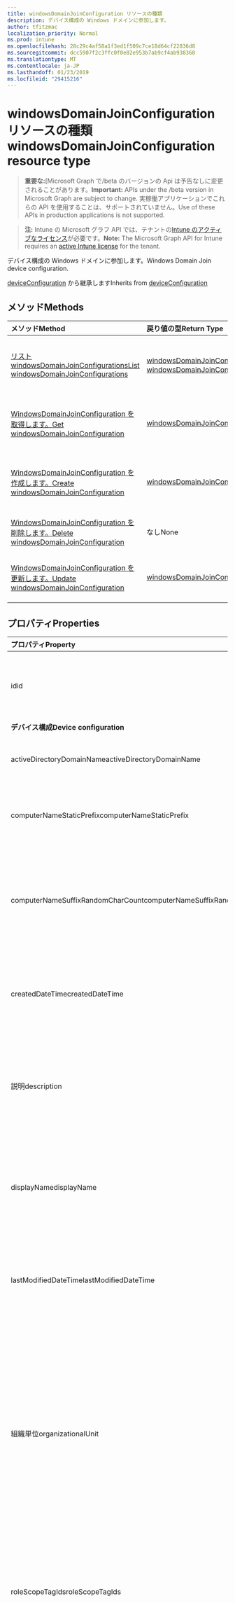 ```yaml
---
title: windowsDomainJoinConfiguration リソースの種類
description: デバイス構成の Windows ドメインに参加します。
author: tfitzmac
localization_priority: Normal
ms.prod: intune
ms.openlocfilehash: 28c29c4af58a1f3ed1f509c7ce18d64cf22836d8
ms.sourcegitcommit: dcc5907f2c3ffc0f0e82e953b7ab9cf4ab938360
ms.translationtype: MT
ms.contentlocale: ja-JP
ms.lasthandoff: 01/23/2019
ms.locfileid: "29415216"
---
```

# <a name="windowsdomainjoinconfiguration-resource-type"></a><span data-ttu-id="fd461-103">windowsDomainJoinConfiguration リソースの種類</span><span class="sxs-lookup"><span data-stu-id="fd461-103">windowsDomainJoinConfiguration resource type</span></span>

> <span data-ttu-id="fd461-104">**重要な:**[Microsoft Graph で/beta のバージョンの Api は予告なしに変更されることがあります。</span><span class="sxs-lookup"><span data-stu-id="fd461-104">**Important:** APIs under the /beta version in Microsoft Graph are subject to change.</span></span> <span data-ttu-id="fd461-105">実稼働アプリケーションでこれらの API を使用することは、サポートされていません。</span><span class="sxs-lookup"><span data-stu-id="fd461-105">Use of these APIs in production applications is not supported.</span></span>

> <span data-ttu-id="fd461-106">**注:** Intune の Microsoft グラフ API では、テナントの[Intune のアクティブなライセンス](https://go.microsoft.com/fwlink/?linkid=839381)が必要です。</span><span class="sxs-lookup"><span data-stu-id="fd461-106">**Note:** The Microsoft Graph API for Intune requires an [active Intune license](https://go.microsoft.com/fwlink/?linkid=839381) for the tenant.</span></span>

<span data-ttu-id="fd461-107">デバイス構成の Windows ドメインに参加します。</span><span class="sxs-lookup"><span data-stu-id="fd461-107">Windows Domain Join device configuration.</span></span>

<span data-ttu-id="fd461-108">[deviceConfiguration](../resources/intune-deviceconfig-deviceconfiguration.md) から継承します</span><span class="sxs-lookup"><span data-stu-id="fd461-108">Inherits from [deviceConfiguration](../resources/intune-deviceconfig-deviceconfiguration.md)</span></span>

## <a name="methods"></a><span data-ttu-id="fd461-109">メソッド</span><span class="sxs-lookup"><span data-stu-id="fd461-109">Methods</span></span>
|<span data-ttu-id="fd461-110">メソッド</span><span class="sxs-lookup"><span data-stu-id="fd461-110">Method</span></span>|<span data-ttu-id="fd461-111">戻り値の型</span><span class="sxs-lookup"><span data-stu-id="fd461-111">Return Type</span></span>|<span data-ttu-id="fd461-112">説明</span><span class="sxs-lookup"><span data-stu-id="fd461-112">Description</span></span>|
|:---|:---|:---|
|[<span data-ttu-id="fd461-113">リスト windowsDomainJoinConfigurations</span><span class="sxs-lookup"><span data-stu-id="fd461-113">List windowsDomainJoinConfigurations</span></span>](../api/intune-shared-windowsdomainjoinconfiguration-list.md)|<span data-ttu-id="fd461-114">[windowsDomainJoinConfiguration](../resources/intune-shared-windowsdomainjoinconfiguration.md)コレクション</span><span class="sxs-lookup"><span data-stu-id="fd461-114">[windowsDomainJoinConfiguration](../resources/intune-shared-windowsdomainjoinconfiguration.md) collection</span></span>|<span data-ttu-id="fd461-115">[WindowsDomainJoinConfiguration](../resources/intune-shared-windowsdomainjoinconfiguration.md)オブジェクトのプロパティと関係を一覧表示します。</span><span class="sxs-lookup"><span data-stu-id="fd461-115">List properties and relationships of the [windowsDomainJoinConfiguration](../resources/intune-shared-windowsdomainjoinconfiguration.md) objects.</span></span>|
|[<span data-ttu-id="fd461-116">WindowsDomainJoinConfiguration を取得します。</span><span class="sxs-lookup"><span data-stu-id="fd461-116">Get windowsDomainJoinConfiguration</span></span>](../api/intune-shared-windowsdomainjoinconfiguration-get.md)|[<span data-ttu-id="fd461-117">windowsDomainJoinConfiguration</span><span class="sxs-lookup"><span data-stu-id="fd461-117">windowsDomainJoinConfiguration</span></span>](../resources/intune-shared-windowsdomainjoinconfiguration.md)|<span data-ttu-id="fd461-118">[WindowsDomainJoinConfiguration](../resources/intune-shared-windowsdomainjoinconfiguration.md)オブジェクトのプロパティと関係を参照してください。</span><span class="sxs-lookup"><span data-stu-id="fd461-118">Read properties and relationships of the [windowsDomainJoinConfiguration](../resources/intune-shared-windowsdomainjoinconfiguration.md) object.</span></span>|
|[<span data-ttu-id="fd461-119">WindowsDomainJoinConfiguration を作成します。</span><span class="sxs-lookup"><span data-stu-id="fd461-119">Create windowsDomainJoinConfiguration</span></span>](../api/intune-shared-windowsdomainjoinconfiguration-create.md)|[<span data-ttu-id="fd461-120">windowsDomainJoinConfiguration</span><span class="sxs-lookup"><span data-stu-id="fd461-120">windowsDomainJoinConfiguration</span></span>](../resources/intune-shared-windowsdomainjoinconfiguration.md)|<span data-ttu-id="fd461-121">新しい[windowsDomainJoinConfiguration](../resources/intune-shared-windowsdomainjoinconfiguration.md)オブジェクトを作成します。</span><span class="sxs-lookup"><span data-stu-id="fd461-121">Create a new [windowsDomainJoinConfiguration](../resources/intune-shared-windowsdomainjoinconfiguration.md) object.</span></span>|
|[<span data-ttu-id="fd461-122">WindowsDomainJoinConfiguration を削除します。</span><span class="sxs-lookup"><span data-stu-id="fd461-122">Delete windowsDomainJoinConfiguration</span></span>](../api/intune-shared-windowsdomainjoinconfiguration-delete.md)|<span data-ttu-id="fd461-123">なし</span><span class="sxs-lookup"><span data-stu-id="fd461-123">None</span></span>|<span data-ttu-id="fd461-124">の[windowsDomainJoinConfiguration](../resources/intune-shared-windowsdomainjoinconfiguration.md)を削除します。</span><span class="sxs-lookup"><span data-stu-id="fd461-124">Deletes a [windowsDomainJoinConfiguration](../resources/intune-shared-windowsdomainjoinconfiguration.md).</span></span>|<span data-ttu-id="fd461-125">[WindowsDomainJoinConfiguration](../resources/intune-shared-windowsdomainjoinconfiguration.md)オブジェクトを削除します。</span><span class="sxs-lookup"><span data-stu-id="fd461-125">Delete a [windowsDomainJoinConfiguration](../resources/intune-shared-windowsdomainjoinconfiguration.md) object.</span></span>|
|[<span data-ttu-id="fd461-126">WindowsDomainJoinConfiguration を更新します。</span><span class="sxs-lookup"><span data-stu-id="fd461-126">Update windowsDomainJoinConfiguration</span></span>](../api/intune-shared-windowsdomainjoinconfiguration-update.md)|[<span data-ttu-id="fd461-127">windowsDomainJoinConfiguration</span><span class="sxs-lookup"><span data-stu-id="fd461-127">windowsDomainJoinConfiguration</span></span>](../resources/intune-shared-windowsdomainjoinconfiguration.md)|<span data-ttu-id="fd461-128">[WindowsDomainJoinConfiguration](../resources/intune-shared-windowsdomainjoinconfiguration.md)オブジェクトのプロパティを更新します。</span><span class="sxs-lookup"><span data-stu-id="fd461-128">Update the properties of a [windowsDomainJoinConfiguration](../resources/intune-shared-windowsdomainjoinconfiguration.md) object.</span></span>|

## <a name="properties"></a><span data-ttu-id="fd461-129">プロパティ</span><span class="sxs-lookup"><span data-stu-id="fd461-129">Properties</span></span>
|<span data-ttu-id="fd461-130">プロパティ</span><span class="sxs-lookup"><span data-stu-id="fd461-130">Property</span></span>|<span data-ttu-id="fd461-131">型</span><span class="sxs-lookup"><span data-stu-id="fd461-131">Type</span></span>|<span data-ttu-id="fd461-132">説明</span><span class="sxs-lookup"><span data-stu-id="fd461-132">Description</span></span>|
|:---|:---|:---|
|<span data-ttu-id="fd461-133">id</span><span class="sxs-lookup"><span data-stu-id="fd461-133">id</span></span>|<span data-ttu-id="fd461-134">String</span><span class="sxs-lookup"><span data-stu-id="fd461-134">String</span></span>|<span data-ttu-id="fd461-135">エンティティのキー。</span><span class="sxs-lookup"><span data-stu-id="fd461-135">Key of the entity.</span></span> <span data-ttu-id="fd461-136">[deviceConfiguration](../resources/intune-deviceconfig-deviceconfiguration.md) から継承します</span><span class="sxs-lookup"><span data-stu-id="fd461-136">Inherited from [deviceConfiguration](../resources/intune-deviceconfig-deviceconfiguration.md)</span></span>|
|<span data-ttu-id="fd461-137">**デバイス構成**</span><span class="sxs-lookup"><span data-stu-id="fd461-137">**Device configuration**</span></span>|
|<span data-ttu-id="fd461-138">activeDirectoryDomainName</span><span class="sxs-lookup"><span data-stu-id="fd461-138">activeDirectoryDomainName</span></span>|<span data-ttu-id="fd461-139">String</span><span class="sxs-lookup"><span data-stu-id="fd461-139">String</span></span>|<span data-ttu-id="fd461-140">参加するアクティブなディレクトリ ドメイン名です。</span><span class="sxs-lookup"><span data-stu-id="fd461-140">Active Directory domain name to join.</span></span>|
|<span data-ttu-id="fd461-141">computerNameStaticPrefix</span><span class="sxs-lookup"><span data-stu-id="fd461-141">computerNameStaticPrefix</span></span>|<span data-ttu-id="fd461-142">String</span><span class="sxs-lookup"><span data-stu-id="fd461-142">String</span></span>|<span data-ttu-id="fd461-143">コンピューター名に使用するプレフィックスを固定します。</span><span class="sxs-lookup"><span data-stu-id="fd461-143">Fixed prefix to be used for computer name.</span></span>|
|<span data-ttu-id="fd461-144">computerNameSuffixRandomCharCount</span><span class="sxs-lookup"><span data-stu-id="fd461-144">computerNameSuffixRandomCharCount</span></span>|<span data-ttu-id="fd461-145">Int32</span><span class="sxs-lookup"><span data-stu-id="fd461-145">Int32</span></span>|<span data-ttu-id="fd461-146">コンピューター名にサフィックスとして使用される文字を動的に生成します。</span><span class="sxs-lookup"><span data-stu-id="fd461-146">Dynamically generated characters used as suffix for computer name.</span></span> <span data-ttu-id="fd461-147">3 ~ 14 の有効な値</span><span class="sxs-lookup"><span data-stu-id="fd461-147">Valid values 3 to 14</span></span>|
|<span data-ttu-id="fd461-148">createdDateTime</span><span class="sxs-lookup"><span data-stu-id="fd461-148">createdDateTime</span></span>|<span data-ttu-id="fd461-149">DateTimeOffset</span><span class="sxs-lookup"><span data-stu-id="fd461-149">DateTimeOffset</span></span>|<span data-ttu-id="fd461-150">オブジェクトが作成された DateTime。</span><span class="sxs-lookup"><span data-stu-id="fd461-150">DateTime the object was created.</span></span> <span data-ttu-id="fd461-151">[deviceConfiguration](../resources/intune-deviceconfig-deviceconfiguration.md) から継承します</span><span class="sxs-lookup"><span data-stu-id="fd461-151">Inherited from [deviceConfiguration](../resources/intune-deviceconfig-deviceconfiguration.md)</span></span>|
|<span data-ttu-id="fd461-152">説明</span><span class="sxs-lookup"><span data-stu-id="fd461-152">description</span></span>|<span data-ttu-id="fd461-153">String</span><span class="sxs-lookup"><span data-stu-id="fd461-153">String</span></span>|<span data-ttu-id="fd461-154">デバイス構成について管理者が提供した説明。</span><span class="sxs-lookup"><span data-stu-id="fd461-154">Admin provided description of the Device Configuration.</span></span> <span data-ttu-id="fd461-155">[deviceConfiguration](../resources/intune-deviceconfig-deviceconfiguration.md) から継承します</span><span class="sxs-lookup"><span data-stu-id="fd461-155">Inherited from [deviceConfiguration](../resources/intune-deviceconfig-deviceconfiguration.md)</span></span>|
|<span data-ttu-id="fd461-156">displayName</span><span class="sxs-lookup"><span data-stu-id="fd461-156">displayName</span></span>|<span data-ttu-id="fd461-157">String</span><span class="sxs-lookup"><span data-stu-id="fd461-157">String</span></span>|<span data-ttu-id="fd461-158">デバイス構成について管理者が指定した名前。</span><span class="sxs-lookup"><span data-stu-id="fd461-158">Admin provided name of the device configuration.</span></span> <span data-ttu-id="fd461-159">[deviceConfiguration](../resources/intune-deviceconfig-deviceconfiguration.md) から継承します</span><span class="sxs-lookup"><span data-stu-id="fd461-159">Inherited from [deviceConfiguration](../resources/intune-deviceconfig-deviceconfiguration.md)</span></span>|
|<span data-ttu-id="fd461-160">lastModifiedDateTime</span><span class="sxs-lookup"><span data-stu-id="fd461-160">lastModifiedDateTime</span></span>|<span data-ttu-id="fd461-161">DateTimeOffset</span><span class="sxs-lookup"><span data-stu-id="fd461-161">DateTimeOffset</span></span>|<span data-ttu-id="fd461-162">オブジェクトが最後に変更された DateTime。</span><span class="sxs-lookup"><span data-stu-id="fd461-162">DateTime the object was last modified.</span></span> <span data-ttu-id="fd461-163">[deviceConfiguration](../resources/intune-deviceconfig-deviceconfiguration.md) から継承します</span><span class="sxs-lookup"><span data-stu-id="fd461-163">Inherited from [deviceConfiguration](../resources/intune-deviceconfig-deviceconfiguration.md)</span></span>|
|<span data-ttu-id="fd461-164">組織単位</span><span class="sxs-lookup"><span data-stu-id="fd461-164">organizationalUnit</span></span>|<span data-ttu-id="fd461-165">String</span><span class="sxs-lookup"><span data-stu-id="fd461-165">String</span></span>|<span data-ttu-id="fd461-166">組織単位 (OU) のコンピューター アカウントを作成する場所です。</span><span class="sxs-lookup"><span data-stu-id="fd461-166">Organizational unit (OU) where the computer account will be created.</span></span> <span data-ttu-id="fd461-167">このパラメーターが NULL の場合は、ドメインで公開されている、よく知られているコンピューター オブジェクトのコンテナーが使用されます。</span><span class="sxs-lookup"><span data-stu-id="fd461-167">If this parameter is NULL, the well known computer object container will be used as published in the domain.</span></span>|
|<span data-ttu-id="fd461-168">roleScopeTagIds</span><span class="sxs-lookup"><span data-stu-id="fd461-168">roleScopeTagIds</span></span>|<span data-ttu-id="fd461-169">String コレクション</span><span class="sxs-lookup"><span data-stu-id="fd461-169">String collection</span></span>|<span data-ttu-id="fd461-170">このエンティティ インスタンスのスコープのタグのリストです。</span><span class="sxs-lookup"><span data-stu-id="fd461-170">List of Scope Tags for this Entity instance.</span></span> <span data-ttu-id="fd461-171">[deviceConfiguration](../resources/intune-deviceconfig-deviceconfiguration.md) から継承します</span><span class="sxs-lookup"><span data-stu-id="fd461-171">Inherited from [deviceConfiguration](../resources/intune-deviceconfig-deviceconfiguration.md)</span></span>|
|<span data-ttu-id="fd461-172">supportsScopeTags</span><span class="sxs-lookup"><span data-stu-id="fd461-172">supportsScopeTags</span></span>|<span data-ttu-id="fd461-173">Boolean</span><span class="sxs-lookup"><span data-stu-id="fd461-173">Boolean</span></span>|<span data-ttu-id="fd461-174">デバイスの構成を基になるスコープのタグの割り当てをサポートしているかどうかを示します。</span><span class="sxs-lookup"><span data-stu-id="fd461-174">Indicates whether or not the underlying Device Configuration supports the assignment of scope tags.</span></span> <span data-ttu-id="fd461-175">この値が false であり、エンティティをスコープ指定されたユーザーには表示されませんがある場合、ScopeTags プロパティに割り当てることは許可されていません。</span><span class="sxs-lookup"><span data-stu-id="fd461-175">Assigning to the ScopeTags property is not allowed when this value is false and entities will not be visible to scoped users.</span></span> <span data-ttu-id="fd461-176">これは、Silverlight で作成されたレガシ ポリシーに対して発生し、削除して、Azure ポータル内のポリシーを再作成することで解決できます。</span><span class="sxs-lookup"><span data-stu-id="fd461-176">This occurs for Legacy policies created in Silverlight and can be resolved by deleting and recreating the policy in the Azure Portal.</span></span> <span data-ttu-id="fd461-177">このプロパティは読み取りのみ可能です。</span><span class="sxs-lookup"><span data-stu-id="fd461-177">This property is read-only.</span></span> <span data-ttu-id="fd461-178">[deviceConfiguration](../resources/intune-deviceconfig-deviceconfiguration.md) から継承します</span><span class="sxs-lookup"><span data-stu-id="fd461-178">Inherited from [deviceConfiguration](../resources/intune-deviceconfig-deviceconfiguration.md)</span></span>|
|<span data-ttu-id="fd461-179">version</span><span class="sxs-lookup"><span data-stu-id="fd461-179">version</span></span>|<span data-ttu-id="fd461-180">Int32</span><span class="sxs-lookup"><span data-stu-id="fd461-180">Int32</span></span>|<span data-ttu-id="fd461-181">デバイス構成のバージョン。</span><span class="sxs-lookup"><span data-stu-id="fd461-181">Version of the device configuration.</span></span> <span data-ttu-id="fd461-182">[deviceConfiguration](../resources/intune-deviceconfig-deviceconfiguration.md) から継承します</span><span class="sxs-lookup"><span data-stu-id="fd461-182">Inherited from [deviceConfiguration](../resources/intune-deviceconfig-deviceconfiguration.md)</span></span>|

## <a name="relationships"></a><span data-ttu-id="fd461-183">リレーションシップ</span><span class="sxs-lookup"><span data-stu-id="fd461-183">Relationships</span></span>
|<span data-ttu-id="fd461-184">リレーションシップ</span><span class="sxs-lookup"><span data-stu-id="fd461-184">Relationship</span></span>|<span data-ttu-id="fd461-185">型</span><span class="sxs-lookup"><span data-stu-id="fd461-185">Type</span></span>|<span data-ttu-id="fd461-186">説明</span><span class="sxs-lookup"><span data-stu-id="fd461-186">Description</span></span>|
|:---|:---|:---|
|<span data-ttu-id="fd461-187">**デバイス構成**</span><span class="sxs-lookup"><span data-stu-id="fd461-187">**Device configuration**</span></span>|
|<span data-ttu-id="fd461-188">assignments</span><span class="sxs-lookup"><span data-stu-id="fd461-188">assignments</span></span>|<span data-ttu-id="fd461-189">[deviceConfigurationAssignment](../resources/intune-deviceconfig-deviceconfigurationassignment.md) コレクション</span><span class="sxs-lookup"><span data-stu-id="fd461-189">[deviceConfigurationAssignment](../resources/intune-deviceconfig-deviceconfigurationassignment.md) collection</span></span>|<span data-ttu-id="fd461-190">デバイスの構成プロファイルの割り当てのリスト。</span><span class="sxs-lookup"><span data-stu-id="fd461-190">The list of assignments for the device configuration profile.</span></span> <span data-ttu-id="fd461-191">[deviceConfiguration](../resources/intune-deviceconfig-deviceconfiguration.md) から継承します</span><span class="sxs-lookup"><span data-stu-id="fd461-191">Inherited from [deviceConfiguration](../resources/intune-deviceconfig-deviceconfiguration.md)</span></span>|
|<span data-ttu-id="fd461-192">deviceSettingStateSummaries</span><span class="sxs-lookup"><span data-stu-id="fd461-192">deviceSettingStateSummaries</span></span>|<span data-ttu-id="fd461-193">[settingStateDeviceSummary](../resources/intune-deviceconfig-settingstatedevicesummary.md) コレクション</span><span class="sxs-lookup"><span data-stu-id="fd461-193">[settingStateDeviceSummary](../resources/intune-deviceconfig-settingstatedevicesummary.md) collection</span></span>|<span data-ttu-id="fd461-194">デバイス構成設定状態のデバイスの要約 ([deviceConfiguration](../resources/intune-deviceconfig-deviceconfiguration.md) から継承)</span><span class="sxs-lookup"><span data-stu-id="fd461-194">Device Configuration Setting State Device Summary Inherited from [deviceConfiguration](../resources/intune-deviceconfig-deviceconfiguration.md)</span></span>|
|<span data-ttu-id="fd461-195">deviceStatuses</span><span class="sxs-lookup"><span data-stu-id="fd461-195">deviceStatuses</span></span>|<span data-ttu-id="fd461-196">[deviceConfigurationDeviceStatus](../resources/intune-deviceconfig-deviceconfigurationdevicestatus.md) コレクション</span><span class="sxs-lookup"><span data-stu-id="fd461-196">[deviceConfigurationDeviceStatus](../resources/intune-deviceconfig-deviceconfigurationdevicestatus.md) collection</span></span>|<span data-ttu-id="fd461-197">デバイスごとのデバイス構成のインストール状況。</span><span class="sxs-lookup"><span data-stu-id="fd461-197">Device configuration installation status by device.</span></span> <span data-ttu-id="fd461-198">[deviceConfiguration](../resources/intune-deviceconfig-deviceconfiguration.md) から継承します</span><span class="sxs-lookup"><span data-stu-id="fd461-198">Inherited from [deviceConfiguration](../resources/intune-deviceconfig-deviceconfiguration.md)</span></span>|
|<span data-ttu-id="fd461-199">deviceStatusOverview</span><span class="sxs-lookup"><span data-stu-id="fd461-199">deviceStatusOverview</span></span>|[<span data-ttu-id="fd461-200">deviceConfigurationDeviceOverview</span><span class="sxs-lookup"><span data-stu-id="fd461-200">deviceConfigurationDeviceOverview</span></span>](../resources/intune-deviceconfig-deviceconfigurationdeviceoverview.md)|<span data-ttu-id="fd461-201">デバイス構成のデバイス状態の概要 ([deviceConfiguration](../resources/intune-deviceconfig-deviceconfiguration.md) から継承)</span><span class="sxs-lookup"><span data-stu-id="fd461-201">Device Configuration devices status overview Inherited from [deviceConfiguration](../resources/intune-deviceconfig-deviceconfiguration.md)</span></span>|
|<span data-ttu-id="fd461-202">groupAssignments</span><span class="sxs-lookup"><span data-stu-id="fd461-202">groupAssignments</span></span>|<span data-ttu-id="fd461-203">[deviceConfigurationGroupAssignment](../resources/intune-deviceconfig-deviceconfigurationgroupassignment.md)コレクション</span><span class="sxs-lookup"><span data-stu-id="fd461-203">[deviceConfigurationGroupAssignment](../resources/intune-deviceconfig-deviceconfigurationgroupassignment.md) collection</span></span>|<span data-ttu-id="fd461-204">デバイスの構成プロファイルのグループ割り当てのリストです。</span><span class="sxs-lookup"><span data-stu-id="fd461-204">The list of group assignments for the device configuration profile.</span></span> <span data-ttu-id="fd461-205">[deviceConfiguration](../resources/intune-deviceconfig-deviceconfiguration.md) から継承します</span><span class="sxs-lookup"><span data-stu-id="fd461-205">Inherited from [deviceConfiguration](../resources/intune-deviceconfig-deviceconfiguration.md)</span></span>|
|<span data-ttu-id="fd461-206">networkAccessConfigurations</span><span class="sxs-lookup"><span data-stu-id="fd461-206">networkAccessConfigurations</span></span>|<span data-ttu-id="fd461-207">[deviceConfiguration](../resources/intune-deviceconfig-deviceconfiguration.md) コレクション</span><span class="sxs-lookup"><span data-stu-id="fd461-207">[deviceConfiguration](../resources/intune-deviceconfig-deviceconfiguration.md) collection</span></span>|<span data-ttu-id="fd461-208">ネットワーク接続に必要なデバイスの構成への参照</span><span class="sxs-lookup"><span data-stu-id="fd461-208">Reference to device configurations required for network connectivity</span></span>|
|<span data-ttu-id="fd461-209">userStatuses</span><span class="sxs-lookup"><span data-stu-id="fd461-209">userStatuses</span></span>|<span data-ttu-id="fd461-210">[deviceConfigurationUserStatus](../resources/intune-deviceconfig-deviceconfigurationuserstatus.md) コレクション</span><span class="sxs-lookup"><span data-stu-id="fd461-210">[deviceConfigurationUserStatus](../resources/intune-deviceconfig-deviceconfigurationuserstatus.md) collection</span></span>|<span data-ttu-id="fd461-211">ユーザーごとのデバイス構成のインストール状況。</span><span class="sxs-lookup"><span data-stu-id="fd461-211">Device configuration installation stauts by user.</span></span> <span data-ttu-id="fd461-212">[deviceConfiguration](../resources/intune-deviceconfig-deviceconfiguration.md) から継承します</span><span class="sxs-lookup"><span data-stu-id="fd461-212">Inherited from [deviceConfiguration](../resources/intune-deviceconfig-deviceconfiguration.md)</span></span>|
|<span data-ttu-id="fd461-213">userStatusOverview</span><span class="sxs-lookup"><span data-stu-id="fd461-213">userStatusOverview</span></span>|[<span data-ttu-id="fd461-214">deviceConfigurationUserOverview</span><span class="sxs-lookup"><span data-stu-id="fd461-214">deviceConfigurationUserOverview</span></span>](../resources/intune-deviceconfig-deviceconfigurationuseroverview.md)|<span data-ttu-id="fd461-215">デバイス構成のユーザー状態の概要 ([deviceConfiguration](../resources/intune-deviceconfig-deviceconfiguration.md) から継承)</span><span class="sxs-lookup"><span data-stu-id="fd461-215">Device Configuration users status overview Inherited from [deviceConfiguration](../resources/intune-deviceconfig-deviceconfiguration.md)</span></span>|

## <a name="json-representation"></a><span data-ttu-id="fd461-216">JSON 表記</span><span class="sxs-lookup"><span data-stu-id="fd461-216">JSON Representation</span></span>
<span data-ttu-id="fd461-217">以下は、リソースの JSON 表記です。</span><span class="sxs-lookup"><span data-stu-id="fd461-217">Here is a JSON representation of the resource.</span></span>  <span data-ttu-id="fd461-218">注: 簡潔にするために、ここに示す応答オブジェクトは切り詰められている場合があります。</span><span class="sxs-lookup"><span data-stu-id="fd461-218">Note: The response object shown here may be truncated for brevity.</span></span> <span data-ttu-id="fd461-219">応答オブジェクトには、呼び出しのコンテキストに関連するプロパティが含まれています。</span><span class="sxs-lookup"><span data-stu-id="fd461-219">Response objects will contain properties relevant to the context of the call.</span></span>
<!-- {
  "blockType": "resource",
  "keyProperty": "id",
  "@odata.type": "microsoft.graph.windowsDomainJoinConfiguration"
}
-->
``` json
{
  "@odata.type": "#microsoft.graph.windowsDomainJoinConfiguration",
  "id": "String (identifier)",
  "lastModifiedDateTime": "String (timestamp)",
  "createdDateTime": "String (timestamp)",
  "description": "String",
  "displayName": "String",
  "version": 1024,
  "computerNameStaticPrefix": "String",
  "computerNameSuffixRandomCharCount": 1024,
  "activeDirectoryDomainName": "String"
}
```



